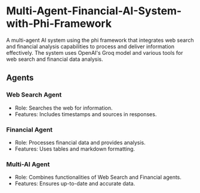 # Multi-Agent-Financial-AI-System-with-Phi-Framework

A multi-agent AI system using the phi framework that integrates web search and financial analysis 
capabilities to process and deliver information effectively. The system uses OpenAI's Groq model 
and various tools for web search and financial data analysis.

## Agents

### Web Search Agent
- Role: Searches the web for information.
- Features: Includes timestamps and sources in responses.


### Financial Agent
- Role: Processes financial data and provides analysis.
- Features: Uses tables and markdown formatting.


### Multi-AI Agent
- Role: Combines functionalities of Web Search and Financial agents.
- Features: Ensures up-to-date and accurate data.
